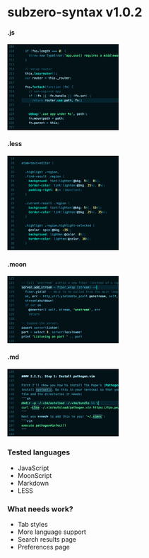 # subzero-syntax v1.0.2

#### .js
<img src="./images/js.png" width="50%"/>

#### .less
<img src="./images/less.png" width="50%"/>

#### .moon
<img src="./images/moon.png" width="50%"/>

#### .md
<img src="./images/md.png" width="50%"/>

### Tested languages

- JavaScript
- MoonScript
- Markdown
- LESS

### What needs work?

- Tab styles
- More language support
- Search results page
- Preferences page
